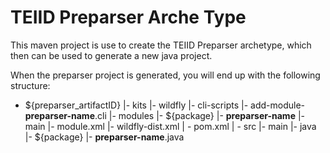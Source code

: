 TEIID Preparser Arche Type
================

This maven project is use to create the TEIID Preparser archetype, which then can be used to generate a new java project.

When the preparser project is generated, you will end up with the following structure:

-  ${preparser_artifactID}
	|-	kits
		|-	wildfly
			|-	cli-scripts
				|-	add-module-__preparser-name__.cli
			|-	modules
				|-	${package}
					|-	__preparser-name__
						|-	main
							|-	module.xml
		|-	wildfly-dist.xml 
	| -	pom.xml
	| -	src
		|-	main
			|-	java
				|-	${package}
					|-	__preparser-name__.java


